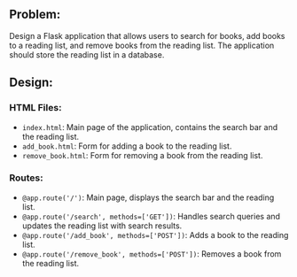 ## Problem: 
Design a Flask application that allows users to search for books, add books to a reading list, and remove books from the reading list. The application should store the reading list in a database.

## Design:

### HTML Files:
- `index.html`: Main page of the application, contains the search bar and the reading list.
- `add_book.html`: Form for adding a book to the reading list.
- `remove_book.html`: Form for removing a book from the reading list.

### Routes:
- `@app.route('/')`: Main page, displays the search bar and the reading list.
- `@app.route('/search', methods=['GET'])`: Handles search queries and updates the reading list with search results.
- `@app.route('/add_book', methods=['POST'])`: Adds a book to the reading list.
- `@app.route('/remove_book', methods=['POST'])`: Removes a book from the reading list.